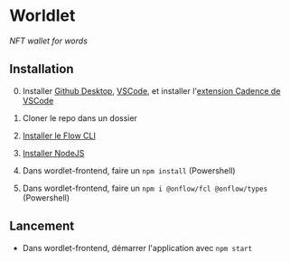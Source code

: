 # Worldlet
*NFT wallet for words*

## Installation
0. Installer [Github Desktop](https://desktop.github.com/), [VSCode](https://code.visualstudio.com/download), et installer l'[extension Cadence de VSCode](https://docs.onflow.org/vscode-extension)

1. Cloner le repo dans un dossier

2. [Installer le Flow CLI](https://docs.onflow.org/flow-cli/install)

3. [Installer NodeJS](https://nodejs.org/en/download/)

4. Dans wordlet-frontend, faire un `npm install` (Powershell)

5. Dans wordlet-frontend, faire un `npm i @onflow/fcl @onflow/types` (Powershell)

## Lancement

* Dans wordlet-frontend, démarrer l'application avec `npm start`